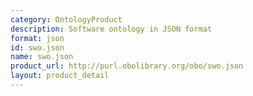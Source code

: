 ```yaml
---
category: OntologyProduct
description: Software ontology in JSON format
format: json
id: swo.json
name: swo.json
product_url: http://purl.obolibrary.org/obo/swo.json
layout: product_detail
---
```

